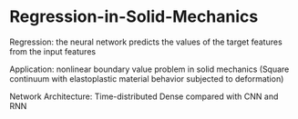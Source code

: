 # Regression-in-Solid-Mechanics

Regression: the neural network predicts the values of the target features from the input features

Application: nonlinear boundary value problem in solid mechanics (Square continuum with elastoplastic material behavior subjected to deformation)

Network Architecture: Time-distributed Dense compared with CNN and RNN

